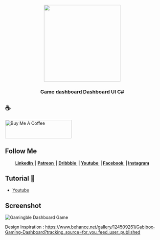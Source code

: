 
<p align="center"><img src="https://user-images.githubusercontent.com/61135648/99339682-2e8d3900-28b9-11eb-9671-df722e920c5b.png" width=250></p>

<h3 align="center">
Game dashboard Dashboard UI C#
</h3>

##  ☕
<a href="https://www.buymeacoffee.com/projectam" target="_blank"><img src="https://cdn.buymeacoffee.com/buttons/v2/default-blue.png" alt="Buy Me A Coffee" style="height: 60px !important;width: 217px !important;" ></a>


## Follow Me 
<p align="center">
	<b>
		<a href="linkedin.com/in/asril-mochammad-215860192">
			LinkedIn
		</a>&nbsp;|
		<a href="https://www.patreon.com/user/creators?u=43122521">
			Patreon
		</a>&nbsp;|
		<a href="https://dribbble.com/am523_">
			Dribbble
		</a>&nbsp;|
		<a href="https://www.youtube.com/channel/UCwI8AQlBewsdxbyk2r4n9CQ">
			Youtube
		</a>&nbsp;|
		<a href="https://web.facebook.com/project523">
			Facebook
		</a>&nbsp;|
		<a href="https://www.instagram.com/project_am523/">
			Instagram
		</a>
	</b>
  </p>
  


## Tutorial 📸
- <a href="https://www.youtube.com/channel/UCwI8AQlBewsdxbyk2r4n9CQ">
			Youtube
		</a> 

## Screenshot
![Gamingble Dashboard Game](https://user-images.githubusercontent.com/61135648/127763536-25ed3b46-7b85-41e7-81b4-8dc32437f886.png)







Design Inspiration  : https://www.behance.net/gallery/124509261/Gabibox-Gaming-Dashboard?tracking_source=for_you_feed_user_published









